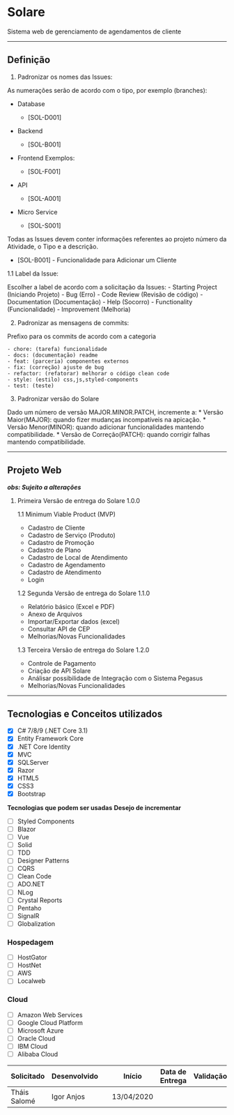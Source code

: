 # Solare
Sistema web de gerenciamento de agendamentos de cliente 
___

## Definição
1. Padronizar os nomes das Issues:

As numerações serão de acordo com o tipo, por exemplo (branches):
- Database
    * [SOL-D001]
- Backend
    * [SOL-B001]
    
- Frontend
    Exemplos:
    * [SOL-F001]
    
- API
    * [SOL-A001]
    
- Micro Service
    * [SOL-S001]
    
Todas as Issues devem conter informações referentes ao projeto número da Atividade, o Tipo e a descrição.

- [SOL-B001] - Funcionalidade para Adicionar um Cliente

1.1 Label da Issue:

Escolher a label de acordo com a solicitação da Issues:
    - Starting Project (Iniciando Projeto)
    - Bug (Erro)
    - Code Review (Revisão de código)
    - Documentation (Documentação)
    - Help (Socorro)
    - Functionality (Funcionalidade)
    - Improvement (Melhoria)

2. Padronizar as mensagens de commits:

Prefixo para os commits de acordo com a categoria

    - chore: (tarefa) funcionalidade
    - docs: (documentação) readme
    - feat: (parceria) componentes externos
    - fix: (correção) ajuste de bug
    - refactor: (refatorar) melhorar o código clean code
    - style: (estilo) css,js,styled-components
    - test: (teste)

3. Padronizar versão do Solare

Dado um número de versão MAJOR.MINOR.PATCH, incremente a:
    * Versão Maior(MAJOR): quando fizer mudanças incompatíveis na apicação.
    * Versão Menor(MINOR): quando adicionar funcionalidades mantendo compatibilidade.
    * Versão de Correção(PATCH): quando corrigir falhas mantendo compatibilidade.
___
## Projeto Web

***obs: Sujeito a alterações***

1. Primeira Versão de entrega do Solare 1.0.0

   1.1 Minimum Viable Product (MVP)

      * Cadastro de Cliente
      * Cadastro de Serviço (Produto)
      * Cadastro de Promoção
      * Cadastro de Plano
      * Cadastro de Local de Atendimento
      * Cadastro de Agendamento
      * Cadastro de Atendimento
      * Login

   1.2 Segunda Versão de entrega do Solare 1.1.0
      * Relatório básico (Excel e PDF)
      * Anexo de Arquivos 
      * Importar/Exportar dados (excel)
      * Consultar API de CEP
      * Melhorias/Novas Funcionalidades

   1.3 Terceira Versão de entrega do Solare 1.2.0
      * Controle de Pagamento
      * Criação de API Solare
      * Análisar possibilidade de Integração com o Sistema Pegasus
      * Melhorias/Novas Funcionalidades

___
## Tecnologias e Conceitos utilizados

- [x] C# 7/8/9 (.NET Core 3.1)
- [x] Entity Framework Core
- [x] .NET Core Identity
- [x] MVC
- [x] SQLServer
- [x] Razor
- [x] HTML5
- [x] CSS3
- [x] Bootstrap

**Tecnologias que podem ser usadas**
**Desejo de incrementar**
- [ ] Styled Components
- [ ] Blazor
- [ ] Vue
- [ ] Solid
- [ ] TDD
- [ ] Designer Patterns
- [ ] CQRS
- [ ] Clean Code
- [ ] ADO.NET
- [ ] NLog
- [ ] Crystal Reports
- [ ] Pentaho
- [ ] SignalR
- [ ] Globalization

### **Hospedagem**
- [ ] HostGator
- [ ] HostNet
- [ ] AWS
- [ ] Localweb

### **Cloud**
- [ ] Amazon Web Services
- [ ] Google Cloud Platform
- [ ] Microsoft Azure
- [ ] Oracle Cloud
- [ ] IBM Cloud
- [ ] Alibaba Cloud

| Solicitado | Desenvolvido | | Início | Data de Entrega | Validação |
| --- | --- | --- | --- | --- | --- |
| Tháis Salomé | Igor Anjos | | 13/04/2020 | | |
